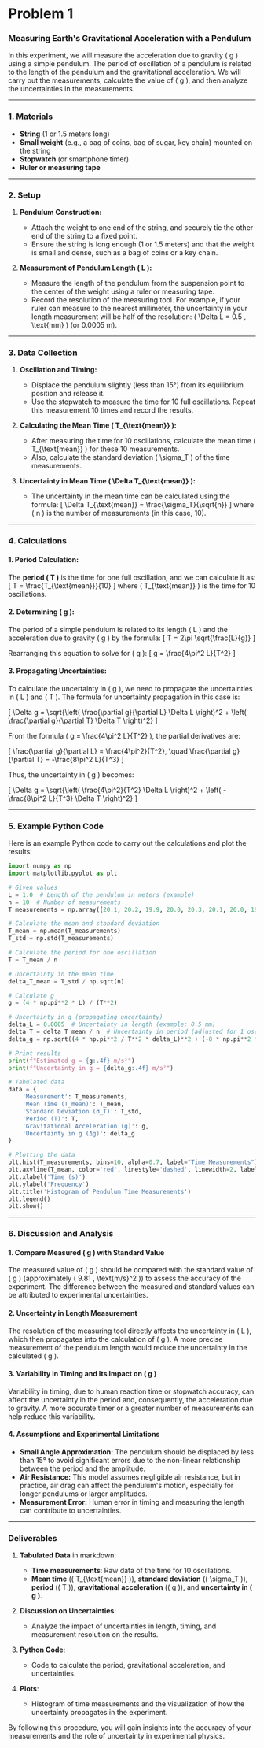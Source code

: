 # Problem 1
### **Measuring Earth's Gravitational Acceleration with a Pendulum**

In this experiment, we will measure the acceleration due to gravity \( g \) using a simple pendulum. The period of oscillation of a pendulum is related to the length of the pendulum and the gravitational acceleration. We will carry out the measurements, calculate the value of \( g \), and then analyze the uncertainties in the measurements.

---

### **1. Materials**

- **String** (1 or 1.5 meters long)
- **Small weight** (e.g., a bag of coins, bag of sugar, key chain) mounted on the string
- **Stopwatch** (or smartphone timer)
- **Ruler or measuring tape**

---

### **2. Setup**

1. **Pendulum Construction:**
   - Attach the weight to one end of the string, and securely tie the other end of the string to a fixed point.
   - Ensure the string is long enough (1 or 1.5 meters) and that the weight is small and dense, such as a bag of coins or a key chain.
   
2. **Measurement of Pendulum Length \( L \):**
   - Measure the length of the pendulum from the suspension point to the center of the weight using a ruler or measuring tape.
   - Record the resolution of the measuring tool. For example, if your ruler can measure to the nearest millimeter, the uncertainty in your length measurement will be half of the resolution: \( \Delta L = 0.5 \, \text{mm} \) (or 0.0005 m).

---

### **3. Data Collection**

1. **Oscillation and Timing:**
   - Displace the pendulum slightly (less than 15°) from its equilibrium position and release it.
   - Use the stopwatch to measure the time for 10 full oscillations. Repeat this measurement 10 times and record the results.
   
2. **Calculating the Mean Time \( T_{\text{mean}} \):**
   - After measuring the time for 10 oscillations, calculate the mean time \( T_{\text{mean}} \) for these 10 measurements. 
   - Also, calculate the standard deviation \( \sigma_T \) of the time measurements.

3. **Uncertainty in Mean Time \( \Delta T_{\text{mean}} \):**
   - The uncertainty in the mean time can be calculated using the formula:
   \[
   \Delta T_{\text{mean}} = \frac{\sigma_T}{\sqrt{n}}
   \]
   where \( n \) is the number of measurements (in this case, 10).

---

### **4. Calculations**

#### **1. Period Calculation:**

The **period \( T \)** is the time for one full oscillation, and we can calculate it as:
\[
T = \frac{T_{\text{mean}}}{10}
\]
where \( T_{\text{mean}} \) is the time for 10 oscillations.

#### **2. Determining \( g \):**

The period of a simple pendulum is related to its length \( L \) and the acceleration due to gravity \( g \) by the formula:
\[
T = 2\pi \sqrt{\frac{L}{g}}
\]

Rearranging this equation to solve for \( g \):
\[
g = \frac{4\pi^2 L}{T^2}
\]

#### **3. Propagating Uncertainties:**

To calculate the uncertainty in \( g \), we need to propagate the uncertainties in \( L \) and \( T \). The formula for uncertainty propagation in this case is:

\[
\Delta g = \sqrt{\left( \frac{\partial g}{\partial L} \Delta L \right)^2 + \left( \frac{\partial g}{\partial T} \Delta T \right)^2}
\]

From the formula \( g = \frac{4\pi^2 L}{T^2} \), the partial derivatives are:

\[
\frac{\partial g}{\partial L} = \frac{4\pi^2}{T^2}, \quad \frac{\partial g}{\partial T} = -\frac{8\pi^2 L}{T^3}
\]

Thus, the uncertainty in \( g \) becomes:

\[
\Delta g = \sqrt{\left( \frac{4\pi^2}{T^2} \Delta L \right)^2 + \left( -\frac{8\pi^2 L}{T^3} \Delta T \right)^2}
\]

---

### **5. Example Python Code**

Here is an example Python code to carry out the calculations and plot the results:

```python
import numpy as np
import matplotlib.pyplot as plt

# Given values
L = 1.0  # Length of the pendulum in meters (example)
n = 10  # Number of measurements
T_measurements = np.array([20.1, 20.2, 19.9, 20.0, 20.3, 20.1, 20.0, 19.8, 20.2, 19.9])  # Times for 10 oscillations (in seconds)

# Calculate the mean and standard deviation
T_mean = np.mean(T_measurements)
T_std = np.std(T_measurements)

# Calculate the period for one oscillation
T = T_mean / n

# Uncertainty in the mean time
delta_T_mean = T_std / np.sqrt(n)

# Calculate g
g = (4 * np.pi**2 * L) / (T**2)

# Uncertainty in g (propagating uncertainty)
delta_L = 0.0005  # Uncertainty in length (example: 0.5 mm)
delta_T = delta_T_mean / n  # Uncertainty in period (adjusted for 1 oscillation)
delta_g = np.sqrt((4 * np.pi**2 / T**2 * delta_L)**2 + (-8 * np.pi**2 * L / T**3 * delta_T)**2)

# Print results
print(f"Estimated g = {g:.4f} m/s²")
print(f"Uncertainty in g = {delta_g:.4f} m/s²")

# Tabulated data
data = {
    'Measurement': T_measurements,
    'Mean Time (T_mean)': T_mean,
    'Standard Deviation (σ_T)': T_std,
    'Period (T)': T,
    'Gravitational Acceleration (g)': g,
    'Uncertainty in g (Δg)': delta_g
}

# Plotting the data
plt.hist(T_measurements, bins=10, alpha=0.7, label="Time Measurements")
plt.axvline(T_mean, color='red', linestyle='dashed', linewidth=2, label=f"Mean Time = {T_mean:.2f} s")
plt.xlabel('Time (s)')
plt.ylabel('Frequency')
plt.title('Histogram of Pendulum Time Measurements')
plt.legend()
plt.show()
```

---

### **6. Discussion and Analysis**

#### **1. Compare Measured \( g \) with Standard Value**

The measured value of \( g \) should be compared with the standard value of \( g \) (approximately \( 9.81 \, \text{m/s}^2 \)) to assess the accuracy of the experiment. The difference between the measured and standard values can be attributed to experimental uncertainties.

#### **2. Uncertainty in Length Measurement**

The resolution of the measuring tool directly affects the uncertainty in \( L \), which then propagates into the calculation of \( g \). A more precise measurement of the pendulum length would reduce the uncertainty in the calculated \( g \).

#### **3. Variability in Timing and Its Impact on \( g \)**

Variability in timing, due to human reaction time or stopwatch accuracy, can affect the uncertainty in the period and, consequently, the acceleration due to gravity. A more accurate timer or a greater number of measurements can help reduce this variability.

#### **4. Assumptions and Experimental Limitations**

- **Small Angle Approximation:** The pendulum should be displaced by less than 15° to avoid significant errors due to the non-linear relationship between the period and the amplitude.
- **Air Resistance:** This model assumes negligible air resistance, but in practice, air drag can affect the pendulum's motion, especially for longer pendulums or larger amplitudes.
- **Measurement Error:** Human error in timing and measuring the length can contribute to uncertainties.

---

### **Deliverables**

1. **Tabulated Data** in markdown:
   - **Time measurements**: Raw data of the time for 10 oscillations.
   - **Mean time** (\( T_{\text{mean}} \)), **standard deviation** (\( \sigma_T \)), **period** (\( T \)), **gravitational acceleration** (\( g \)), and **uncertainty in \( g \)**.

2. **Discussion on Uncertainties**:
   - Analyze the impact of uncertainties in length, timing, and measurement resolution on the results.
   
3. **Python Code**:
   - Code to calculate the period, gravitational acceleration, and uncertainties.

4. **Plots**:
   - Histogram of time measurements and the visualization of how the uncertainty propagates in the experiment.

By following this procedure, you will gain insights into the accuracy of your measurements and the role of uncertainty in experimental physics.
